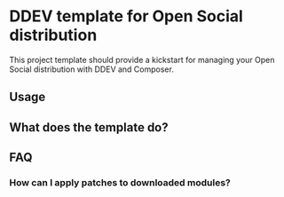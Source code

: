 # DDEV template for Open Social distribution

This project template should provide a kickstart for managing your Open Social distribution with DDEV and Composer.

## Usage

## What does the template do?

## FAQ

### How can I apply patches to downloaded modules?


